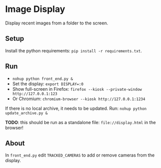 # Image Display

Display recent images from a folder to the screen.


## Setup

Install the python requirements: `pip install -r requirements.txt`.


## Run

- `nohup python front_end.py &`
- Set the display: `export DISPLAY=:0`
- Show full-screen in Firefox: `firefox --kiosk --private-window http://127.0.0.1:123`
- Or Chromium: `chromium-browser --kiosk http://127.0.0.1:1234`

If there is no local archive, it needs to be updated. Run: `nohup python update_archive.py &`

**TODO**: this should be run as a standalone file: `file://display.html` in the browser!

## About

In `front_end.py` edit `TRACKED_CAMERAS` to add or remove cameras from the display.

